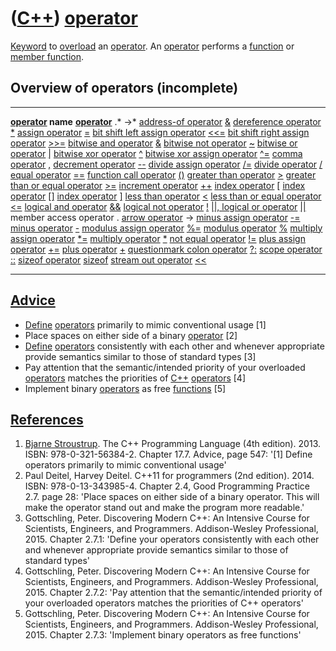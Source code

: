 # ([C++](Cpp.md)) [operator](CppOperator.md)

[Keyword](CppKeyword.md) to [overload](CppOverload.md) an
[operator](CppOperator.md). An [operator](CppOperator.md) performs a
[function](CppFunction.md) or [member function](CppMemberFunction.md).


## Overview of operators (incomplete)

  ----------------------------------------------------------------------- -------------------------------------------------
  **[operator](CppOperator.md) name**                                    **[operator](CppOperator.md)**
                                                                          .\*
                                                                          -&gt;\*
  [address-of operator](CppOperatorAddressOf.md)                         [&](CppOperatorAddressOf.md)
  [dereference operator](CppOperatorDereference.md)                      [\*](CppOperatorDereference.md)
  [assign operator](CppOperatorAssign.md)                                [=](CppOperatorAssign.md)
  [bit shift left assign operator](CppOperatorBitShiftLeftAssign.md)     [&lt;&lt;=](CppOperatorBitShiftLeftAssign.md)
  [bit shift right assign operator](CppOperatorBitShiftRightAssign.md)   [&gt;&gt;=](CppOperatorBitShiftRightAssign.md)
  [bitwise and operator](CppOperatorBitwiseAnd.md)                       [&](CppOperatorBitwiseAnd.md)
  [bitwise not operator](CppOperatorBitwiseNot.md)                       [\~](CppOperatorBitwiseNot.md)
  [bitwise or operator](CppOperatorBitwiseOr.md)                         [|](CppOperatorBitwiseOr.md)
  [bitwise xor operator](CppOperatorBitwiseXor.md)                       [\^](CppOperatorBitwiseXor.md)
  [bitwise xor assign operator](CppOperatorBitwiseXorAssign.md)          [\^=](CppOperatorBitwiseXorAssign.md)
  [comma operator](CppOperatorComma.md)                                  [,](CppOperatorComma.md)
  [decrement operator](CppOperatorDecrement.md)                          [--](CppOperatorDecrement.md)
  [divide assign operator](CppOperatorDivideAssign.md)                   [/=](CppOperatorDivideAssign.md)
  [divide operator](CppOperatorDivide.md)                                [/](CppOperatorDivide.md)
  [equal operator](CppOperatorEqual.md)                                  [==](CppOperatorEqual.md)
  [function call operator](CppOperatorFunctionCall.md)                   [()](CppOperatorFunctionCall.md)
  [greater than operator](CppOperatorGreater.md)                         [&gt;](CppOperatorGreater.md)
  [greater than or equal operator](CppOperatorGreaterEqual.md)           [&gt;=](CppOperatorGreaterEqual.md)
  [increment operator](CppOperatorIncrement.md)                          [++](CppOperatorIncrement.md)
  [index operator](CppOperatorIndex.md)                                  [\[](CppOperatorIndex.md)
  [index operator](CppOperatorIndex.md)                                  [\[\]](CppOperatorIndex.md)
  [index operator](CppOperatorIndex.md)                                  [\]](CppOperatorIndex.md)
  [less than operator](CppOperatorLess.md)                               [&lt;](CppOperatorLess.md)
  [less than or equal operator](CppOperatorLessEqual.md)                 [&lt;=](CppOperatorLessEqual.md)
  [logical and operator](CppOperatorLogicalAnd.md)                       [&&](CppOperatorLogicalAnd.md)
  [logical not operator](CppOperatorLogicalNot.md)                       [!](CppOperatorLogicalNot.md)
  [||, logical or operator](CppOperatorLogicalOr.md)                     [||](CppOperatorLogicalOr.md)
  member access operator                                                  .
  [arrow operator](CppArrowOperator.md)                                  -&gt;
  [minus assign operator](CppOperatorMinusAssign.md)                     [-=](CppOperatorMinusAssign.md)
  [minus operator](CppOperatorMinus.md)                                  [-](CppOperatorMinus.md)
  [modulus assign operator](CppOperatorModulusAssign.md)                 [%=](CppOperatorModulusAssign.md)
  [modulus operator](CppOperatorModulus.md)                              [%](CppOperatorModulus.md)
  [multiply assign operator](CppOperatorMultiplyAssign.md)               [\*=](CppOperatorMultiplyAssign.md)
  [multiply operator](CppOperatorMultiply.md)                            [\*](CppOperatorMultiply.md)
  [not equal operator](CppOperatorNotEqual.md)                           [!=](CppOperatorNotEqual.md)
  [plus assign operator](CppOperatorPlusAssign.md)                       [+=](CppOperatorPlusAssign.md)
  [plus operator](CppOperatorPlus.md)                                    [+](CppOperatorPlus.md)
  [questionmark colon operator](CppOperatorQuestionmarkColon.md)         [?:](CppOperatorQuestionmarkColon.md)
  [scope operator](CppOperatorScope.md)                                  [::](CppOperatorScope.md)
  [sizeof operator](CppSizeof.md)                                        [sizeof](CppOperatorSizeof.md)
  [stream out operator](CppOperatorStreamOut.md)                         [&lt;&lt;](CppOperatorStreamOut.md)
  ----------------------------------------------------------------------- -------------------------------------------------

## [Advice](CppAdvice.md)

-   [Define](CppDefinition.md) [operators](CppOperator.md) primarily
    to mimic conventional usage [1]
-   Place spaces on either side of a binary [operator](CppOperator.md)
    [2]
-   [Define](CppDefinition.md) [operators](CppOperator.md) consistently with each other and whenever appropriate provide semantics similar to those of standard types [3]
-   Pay attention that the semantic/intended priority of your overloaded [operators](CppOperator.md) matches the priorities of [C++](Cpp.md) [operators](CppOperator.md) [4]
-   Implement binary [operators](CppOperator.md) as free [functions](CppFunction.md) [5]

## [References](CppReferences.md)

1.  [Bjarne Stroustrup](CppBjarneStroustrup.md). The C++ Programming
    Language (4th edition). 2013. ISBN: 978-0-321-56384-2. Chapter 17.7.
    Advice, page 547: '\[1\] Define operators primarily to mimic
    conventional usage'
2.  Paul Deitel, Harvey Deitel. C++11 for programmers (2nd edition).
    2014. ISBN: 978-0-13-343985-4. Chapter 2.4, Good Programming
    Practice 2.7. page 28: 'Place spaces on either side of a
    binary operator. This will make the operator stand out and make the
    program more readable.'
3.  Gottschling, Peter. Discovering Modern C++: An Intensive Course for Scientists, Engineers, and Programmers. Addison-Wesley Professional, 2015.
    Chapter 2.7.1: 'Define your operators consistently with each other and whenever appropriate provide semantics similar to those of standard types'
4.  Gottschling, Peter. Discovering Modern C++: An Intensive Course for Scientists, Engineers, and Programmers. Addison-Wesley Professional, 2015.
    Chapter 2.7.2: 'Pay attention that the semantic/intended priority of your overloaded operators matches the priorities of C++ operators'
5.  Gottschling, Peter. Discovering Modern C++: An Intensive Course for Scientists, Engineers, and Programmers. Addison-Wesley Professional, 2015.
    Chapter 2.7.3: 'Implement binary operators as free functions'
